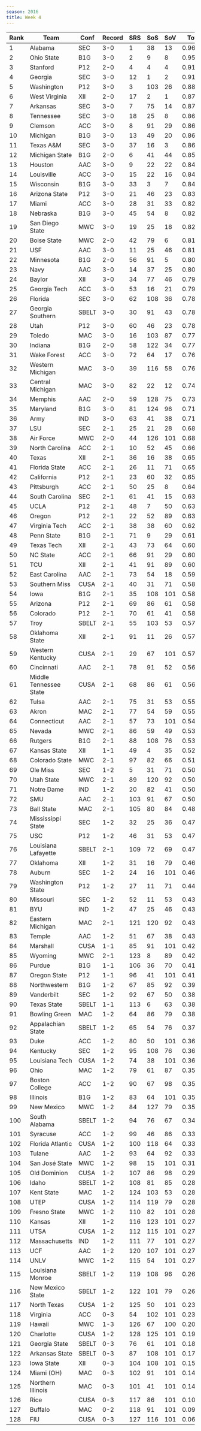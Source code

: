 ```yaml
---
season: 2016
title: Week 4
---
```

<table class="display"><thead><tr><th>Rank</th><th>Team</th><th>Conf</th><th>Record</th><th>SRS</th><th>SoS</th><th>SoV</th><th>Total</th></tr></thead><tbody>
<tr><td>1</td><td>Alabama</td><td>SEC</td><td>3-0</td><td>1</td><td>38</td><td>13</td><td>0.96907</td></tr>
<tr><td>2</td><td>Ohio State</td><td>B1G</td><td>3-0</td><td>2</td><td>9</td><td>8</td><td>0.95051</td></tr>
<tr><td>3</td><td>Stanford</td><td>P12</td><td>2-0</td><td>4</td><td>4</td><td>4</td><td>0.91138</td></tr>
<tr><td>4</td><td>Georgia</td><td>SEC</td><td>3-0</td><td>12</td><td>1</td><td>2</td><td>0.91031</td></tr>
<tr><td>5</td><td>Washington</td><td>P12</td><td>3-0</td><td>3</td><td>103</td><td>26</td><td>0.88353</td></tr>
<tr><td>6</td><td>West Virginia</td><td>XII</td><td>2-0</td><td>17</td><td>2</td><td>1</td><td>0.87941</td></tr>
<tr><td>7</td><td>Arkansas</td><td>SEC</td><td>3-0</td><td>7</td><td>75</td><td>14</td><td>0.87142</td></tr>
<tr><td>8</td><td>Tennessee</td><td>SEC</td><td>3-0</td><td>18</td><td>25</td><td>8</td><td>0.86931</td></tr>
<tr><td>9</td><td>Clemson</td><td>ACC</td><td>3-0</td><td>8</td><td>91</td><td>29</td><td>0.86927</td></tr>
<tr><td>10</td><td>Michigan</td><td>B1G</td><td>3-0</td><td>13</td><td>49</td><td>20</td><td>0.86813</td></tr>
<tr><td>11</td><td>Texas A&M</td><td>SEC</td><td>3-0</td><td>37</td><td>16</td><td>3</td><td>0.86002</td></tr>
<tr><td>12</td><td>Michigan State</td><td>B1G</td><td>2-0</td><td>6</td><td>41</td><td>44</td><td>0.85286</td></tr>
<tr><td>13</td><td>Houston</td><td>AAC</td><td>3-0</td><td>9</td><td>22</td><td>22</td><td>0.84710</td></tr>
<tr><td>14</td><td>Louisville</td><td>ACC</td><td>3-0</td><td>15</td><td>22</td><td>16</td><td>0.84555</td></tr>
<tr><td>15</td><td>Wisconsin</td><td>B1G</td><td>3-0</td><td>33</td><td>3</td><td>7</td><td>0.84390</td></tr>
<tr><td>16</td><td>Arizona State</td><td>P12</td><td>3-0</td><td>21</td><td>46</td><td>23</td><td>0.83666</td></tr>
<tr><td>17</td><td>Miami</td><td>ACC</td><td>3-0</td><td>28</td><td>31</td><td>33</td><td>0.82619</td></tr>
<tr><td>18</td><td>Nebraska</td><td>B1G</td><td>3-0</td><td>45</td><td>54</td><td>8</td><td>0.82429</td></tr>
<tr><td>19</td><td>San Diego State</td><td>MWC</td><td>3-0</td><td>19</td><td>25</td><td>18</td><td>0.82135</td></tr>
<tr><td>20</td><td>Boise State</td><td>MWC</td><td>2-0</td><td>42</td><td>79</td><td>6</td><td>0.81857</td></tr>
<tr><td>21</td><td>USF</td><td>AAC</td><td>3-0</td><td>11</td><td>25</td><td>46</td><td>0.81773</td></tr>
<tr><td>22</td><td>Minnesota</td><td>B1G</td><td>2-0</td><td>56</td><td>91</td><td>5</td><td>0.80482</td></tr>
<tr><td>23</td><td>Navy</td><td>AAC</td><td>3-0</td><td>14</td><td>37</td><td>25</td><td>0.80466</td></tr>
<tr><td>24</td><td>Baylor</td><td>XII</td><td>3-0</td><td>34</td><td>77</td><td>46</td><td>0.79859</td></tr>
<tr><td>25</td><td>Georgia Tech</td><td>ACC</td><td>3-0</td><td>53</td><td>16</td><td>21</td><td>0.79048</td></tr>
<tr><td>26</td><td>Florida</td><td>SEC</td><td>3-0</td><td>62</td><td>108</td><td>36</td><td>0.78622</td></tr>
<tr><td>27</td><td>Georgia Southern</td><td>SBELT</td><td>3-0</td><td>30</td><td>91</td><td>43</td><td>0.78438</td></tr>
<tr><td>28</td><td>Utah</td><td>P12</td><td>3-0</td><td>60</td><td>46</td><td>23</td><td>0.78147</td></tr>
<tr><td>29</td><td>Toledo</td><td>MAC</td><td>3-0</td><td>16</td><td>103</td><td>87</td><td>0.77274</td></tr>
<tr><td>30</td><td>Indiana</td><td>B1G</td><td>2-0</td><td>58</td><td>122</td><td>34</td><td>0.77205</td></tr>
<tr><td>31</td><td>Wake Forest</td><td>ACC</td><td>3-0</td><td>72</td><td>64</td><td>17</td><td>0.76835</td></tr>
<tr><td>32</td><td>Western Michigan</td><td>MAC</td><td>3-0</td><td>39</td><td>116</td><td>58</td><td>0.76766</td></tr>
<tr><td>33</td><td>Central Michigan</td><td>MAC</td><td>3-0</td><td>82</td><td>22</td><td>12</td><td>0.74566</td></tr>
<tr><td>34</td><td>Memphis</td><td>AAC</td><td>2-0</td><td>59</td><td>128</td><td>75</td><td>0.73094</td></tr>
<tr><td>35</td><td>Maryland</td><td>B1G</td><td>3-0</td><td>81</td><td>124</td><td>96</td><td>0.71617</td></tr>
<tr><td>36</td><td>Army</td><td>IND</td><td>3-0</td><td>63</td><td>41</td><td>38</td><td>0.71278</td></tr>
<tr><td>37</td><td>LSU</td><td>SEC</td><td>2-1</td><td>25</td><td>21</td><td>28</td><td>0.68835</td></tr>
<tr><td>38</td><td>Air Force</td><td>MWC</td><td>2-0</td><td>44</td><td>126</td><td>101</td><td>0.68332</td></tr>
<tr><td>39</td><td>North Carolina</td><td>ACC</td><td>2-1</td><td>10</td><td>52</td><td>45</td><td>0.66618</td></tr>
<tr><td>40</td><td>Texas</td><td>XII</td><td>2-1</td><td>36</td><td>16</td><td>38</td><td>0.65640</td></tr>
<tr><td>41</td><td>Florida State</td><td>ACC</td><td>2-1</td><td>26</td><td>11</td><td>71</td><td>0.65335</td></tr>
<tr><td>42</td><td>California</td><td>P12</td><td>2-1</td><td>23</td><td>60</td><td>32</td><td>0.65046</td></tr>
<tr><td>43</td><td>Pittsburgh</td><td>ACC</td><td>2-1</td><td>50</td><td>25</td><td>8</td><td>0.64806</td></tr>
<tr><td>44</td><td>South Carolina</td><td>SEC</td><td>2-1</td><td>61</td><td>41</td><td>15</td><td>0.63380</td></tr>
<tr><td>45</td><td>UCLA</td><td>P12</td><td>2-1</td><td>48</td><td>7</td><td>50</td><td>0.63179</td></tr>
<tr><td>46</td><td>Oregon</td><td>P12</td><td>2-1</td><td>22</td><td>52</td><td>89</td><td>0.63051</td></tr>
<tr><td>47</td><td>Virginia Tech</td><td>ACC</td><td>2-1</td><td>38</td><td>38</td><td>60</td><td>0.62180</td></tr>
<tr><td>48</td><td>Penn State</td><td>B1G</td><td>2-1</td><td>71</td><td>9</td><td>29</td><td>0.61232</td></tr>
<tr><td>49</td><td>Texas Tech</td><td>XII</td><td>2-1</td><td>43</td><td>73</td><td>64</td><td>0.60562</td></tr>
<tr><td>50</td><td>NC State</td><td>ACC</td><td>2-1</td><td>66</td><td>91</td><td>29</td><td>0.60292</td></tr>
<tr><td>51</td><td>TCU</td><td>XII</td><td>2-1</td><td>41</td><td>91</td><td>89</td><td>0.60158</td></tr>
<tr><td>52</td><td>East Carolina</td><td>AAC</td><td>2-1</td><td>73</td><td>54</td><td>18</td><td>0.59173</td></tr>
<tr><td>53</td><td>Southern Miss</td><td>CUSA</td><td>2-1</td><td>40</td><td>31</td><td>71</td><td>0.58777</td></tr>
<tr><td>54</td><td>Iowa</td><td>B1G</td><td>2-1</td><td>35</td><td>108</td><td>101</td><td>0.58529</td></tr>
<tr><td>55</td><td>Arizona</td><td>P12</td><td>2-1</td><td>69</td><td>86</td><td>61</td><td>0.58293</td></tr>
<tr><td>56</td><td>Colorado</td><td>P12</td><td>2-1</td><td>70</td><td>61</td><td>41</td><td>0.58175</td></tr>
<tr><td>57</td><td>Troy</td><td>SBELT</td><td>2-1</td><td>55</td><td>103</td><td>53</td><td>0.57711</td></tr>
<tr><td>58</td><td>Oklahoma State</td><td>XII</td><td>2-1</td><td>91</td><td>11</td><td>26</td><td>0.57476</td></tr>
<tr><td>59</td><td>Western Kentucky</td><td>CUSA</td><td>2-1</td><td>29</td><td>67</td><td>101</td><td>0.57417</td></tr>
<tr><td>60</td><td>Cincinnati</td><td>AAC</td><td>2-1</td><td>78</td><td>91</td><td>52</td><td>0.56752</td></tr>
<tr><td>61</td><td>Middle Tennessee State</td><td>CUSA</td><td>2-1</td><td>68</td><td>86</td><td>61</td><td>0.56384</td></tr>
<tr><td>62</td><td>Tulsa</td><td>AAC</td><td>2-1</td><td>75</td><td>31</td><td>53</td><td>0.55996</td></tr>
<tr><td>63</td><td>Akron</td><td>MAC</td><td>2-1</td><td>77</td><td>54</td><td>59</td><td>0.55688</td></tr>
<tr><td>64</td><td>Connecticut</td><td>AAC</td><td>2-1</td><td>57</td><td>73</td><td>101</td><td>0.54220</td></tr>
<tr><td>65</td><td>Nevada</td><td>MWC</td><td>2-1</td><td>86</td><td>59</td><td>49</td><td>0.53800</td></tr>
<tr><td>66</td><td>Rutgers</td><td>B1G</td><td>2-1</td><td>88</td><td>108</td><td>76</td><td>0.53768</td></tr>
<tr><td>67</td><td>Kansas State</td><td>XII</td><td>1-1</td><td>49</td><td>4</td><td>35</td><td>0.52336</td></tr>
<tr><td>68</td><td>Colorado State</td><td>MWC</td><td>2-1</td><td>97</td><td>82</td><td>66</td><td>0.51033</td></tr>
<tr><td>69</td><td>Ole Miss</td><td>SEC</td><td>1-2</td><td>5</td><td>31</td><td>71</td><td>0.50978</td></tr>
<tr><td>70</td><td>Utah State</td><td>MWC</td><td>2-1</td><td>89</td><td>120</td><td>92</td><td>0.50686</td></tr>
<tr><td>71</td><td>Notre Dame</td><td>IND</td><td>1-2</td><td>20</td><td>82</td><td>41</td><td>0.50506</td></tr>
<tr><td>72</td><td>SMU</td><td>AAC</td><td>2-1</td><td>103</td><td>91</td><td>67</td><td>0.50369</td></tr>
<tr><td>73</td><td>Ball State</td><td>MAC</td><td>2-1</td><td>105</td><td>80</td><td>84</td><td>0.48060</td></tr>
<tr><td>74</td><td>Mississippi State</td><td>SEC</td><td>1-2</td><td>32</td><td>25</td><td>36</td><td>0.47892</td></tr>
<tr><td>75</td><td>USC</td><td>P12</td><td>1-2</td><td>46</td><td>31</td><td>53</td><td>0.47796</td></tr>
<tr><td>76</td><td>Louisiana Lafayette</td><td>SBELT</td><td>2-1</td><td>109</td><td>72</td><td>69</td><td>0.47339</td></tr>
<tr><td>77</td><td>Oklahoma</td><td>XII</td><td>1-2</td><td>31</td><td>16</td><td>79</td><td>0.46498</td></tr>
<tr><td>78</td><td>Auburn</td><td>SEC</td><td>1-2</td><td>24</td><td>16</td><td>101</td><td>0.46299</td></tr>
<tr><td>79</td><td>Washington State</td><td>P12</td><td>1-2</td><td>27</td><td>11</td><td>71</td><td>0.44225</td></tr>
<tr><td>80</td><td>Missouri</td><td>SEC</td><td>1-2</td><td>52</td><td>11</td><td>53</td><td>0.43944</td></tr>
<tr><td>81</td><td>BYU</td><td>IND</td><td>1-2</td><td>47</td><td>25</td><td>46</td><td>0.43516</td></tr>
<tr><td>82</td><td>Eastern Michigan</td><td>MAC</td><td>2-1</td><td>121</td><td>120</td><td>92</td><td>0.43470</td></tr>
<tr><td>83</td><td>Temple</td><td>AAC</td><td>1-2</td><td>51</td><td>67</td><td>38</td><td>0.43292</td></tr>
<tr><td>84</td><td>Marshall</td><td>CUSA</td><td>1-1</td><td>85</td><td>91</td><td>101</td><td>0.42944</td></tr>
<tr><td>85</td><td>Wyoming</td><td>MWC</td><td>2-1</td><td>123</td><td>8</td><td>89</td><td>0.42724</td></tr>
<tr><td>86</td><td>Purdue</td><td>B1G</td><td>1-1</td><td>106</td><td>36</td><td>70</td><td>0.41846</td></tr>
<tr><td>87</td><td>Oregon State</td><td>P12</td><td>1-1</td><td>96</td><td>41</td><td>101</td><td>0.41220</td></tr>
<tr><td>88</td><td>Northwestern</td><td>B1G</td><td>1-2</td><td>67</td><td>85</td><td>92</td><td>0.39887</td></tr>
<tr><td>89</td><td>Vanderbilt</td><td>SEC</td><td>1-2</td><td>92</td><td>67</td><td>50</td><td>0.38522</td></tr>
<tr><td>90</td><td>Texas State</td><td>SBELT</td><td>1-1</td><td>113</td><td>6</td><td>63</td><td>0.38420</td></tr>
<tr><td>91</td><td>Bowling Green</td><td>MAC</td><td>1-2</td><td>64</td><td>86</td><td>79</td><td>0.38273</td></tr>
<tr><td>92</td><td>Appalachian State</td><td>SBELT</td><td>1-2</td><td>65</td><td>54</td><td>76</td><td>0.37574</td></tr>
<tr><td>93</td><td>Duke</td><td>ACC</td><td>1-2</td><td>80</td><td>50</td><td>101</td><td>0.36521</td></tr>
<tr><td>94</td><td>Kentucky</td><td>SEC</td><td>1-2</td><td>95</td><td>108</td><td>76</td><td>0.36410</td></tr>
<tr><td>95</td><td>Louisiana Tech</td><td>CUSA</td><td>1-2</td><td>74</td><td>38</td><td>101</td><td>0.36341</td></tr>
<tr><td>96</td><td>Ohio</td><td>MAC</td><td>1-2</td><td>79</td><td>61</td><td>87</td><td>0.35831</td></tr>
<tr><td>97</td><td>Boston College</td><td>ACC</td><td>1-2</td><td>90</td><td>67</td><td>98</td><td>0.35670</td></tr>
<tr><td>98</td><td>Illinois</td><td>B1G</td><td>1-2</td><td>83</td><td>64</td><td>101</td><td>0.35562</td></tr>
<tr><td>99</td><td>New Mexico</td><td>MWC</td><td>1-2</td><td>84</td><td>127</td><td>79</td><td>0.35535</td></tr>
<tr><td>100</td><td>South Alabama</td><td>SBELT</td><td>1-2</td><td>94</td><td>76</td><td>67</td><td>0.34422</td></tr>
<tr><td>101</td><td>Syracuse</td><td>ACC</td><td>1-2</td><td>99</td><td>46</td><td>86</td><td>0.33917</td></tr>
<tr><td>102</td><td>Florida Atlantic</td><td>CUSA</td><td>1-2</td><td>100</td><td>118</td><td>64</td><td>0.33813</td></tr>
<tr><td>103</td><td>Tulane</td><td>AAC</td><td>1-2</td><td>93</td><td>64</td><td>92</td><td>0.33582</td></tr>
<tr><td>104</td><td>San José State</td><td>MWC</td><td>1-2</td><td>98</td><td>15</td><td>101</td><td>0.31635</td></tr>
<tr><td>105</td><td>Old Dominion</td><td>CUSA</td><td>1-2</td><td>107</td><td>86</td><td>98</td><td>0.29378</td></tr>
<tr><td>106</td><td>Idaho</td><td>SBELT</td><td>1-2</td><td>108</td><td>81</td><td>85</td><td>0.28593</td></tr>
<tr><td>107</td><td>Kent State</td><td>MAC</td><td>1-2</td><td>124</td><td>103</td><td>53</td><td>0.28219</td></tr>
<tr><td>108</td><td>UTEP</td><td>CUSA</td><td>1-2</td><td>114</td><td>119</td><td>79</td><td>0.28186</td></tr>
<tr><td>109</td><td>Fresno State</td><td>MWC</td><td>1-2</td><td>110</td><td>82</td><td>101</td><td>0.28103</td></tr>
<tr><td>110</td><td>Kansas</td><td>XII</td><td>1-2</td><td>116</td><td>123</td><td>101</td><td>0.27850</td></tr>
<tr><td>111</td><td>UTSA</td><td>CUSA</td><td>1-2</td><td>112</td><td>115</td><td>101</td><td>0.27749</td></tr>
<tr><td>112</td><td>Massachusetts</td><td>IND</td><td>1-2</td><td>111</td><td>77</td><td>101</td><td>0.27630</td></tr>
<tr><td>113</td><td>UCF</td><td>AAC</td><td>1-2</td><td>120</td><td>107</td><td>101</td><td>0.27318</td></tr>
<tr><td>114</td><td>UNLV</td><td>MWC</td><td>1-2</td><td>115</td><td>54</td><td>101</td><td>0.27103</td></tr>
<tr><td>115</td><td>Louisiana Monroe</td><td>SBELT</td><td>1-2</td><td>119</td><td>108</td><td>96</td><td>0.26578</td></tr>
<tr><td>116</td><td>New Mexico State</td><td>SBELT</td><td>1-2</td><td>122</td><td>101</td><td>79</td><td>0.26197</td></tr>
<tr><td>117</td><td>North Texas</td><td>CUSA</td><td>1-2</td><td>125</td><td>50</td><td>101</td><td>0.23847</td></tr>
<tr><td>118</td><td>Virginia</td><td>ACC</td><td>0-3</td><td>54</td><td>102</td><td>101</td><td>0.23429</td></tr>
<tr><td>119</td><td>Hawaii</td><td>MWC</td><td>1-3</td><td>126</td><td>67</td><td>100</td><td>0.20696</td></tr>
<tr><td>120</td><td>Charlotte</td><td>CUSA</td><td>1-2</td><td>128</td><td>125</td><td>101</td><td>0.19715</td></tr>
<tr><td>121</td><td>Georgia State</td><td>SBELT</td><td>0-3</td><td>76</td><td>61</td><td>101</td><td>0.18215</td></tr>
<tr><td>122</td><td>Arkansas State</td><td>SBELT</td><td>0-3</td><td>87</td><td>108</td><td>101</td><td>0.17606</td></tr>
<tr><td>123</td><td>Iowa State</td><td>XII</td><td>0-3</td><td>104</td><td>108</td><td>101</td><td>0.15265</td></tr>
<tr><td>124</td><td>Miami (OH)</td><td>MAC</td><td>0-3</td><td>102</td><td>91</td><td>101</td><td>0.14150</td></tr>
<tr><td>125</td><td>Northern Illinois</td><td>MAC</td><td>0-3</td><td>101</td><td>41</td><td>101</td><td>0.14104</td></tr>
<tr><td>126</td><td>Rice</td><td>CUSA</td><td>0-3</td><td>117</td><td>86</td><td>101</td><td>0.10144</td></tr>
<tr><td>127</td><td>Buffalo</td><td>MAC</td><td>0-2</td><td>118</td><td>91</td><td>101</td><td>0.09584</td></tr>
<tr><td>128</td><td>FIU</td><td>CUSA</td><td>0-3</td><td>127</td><td>116</td><td>101</td><td>0.06888</td></tr>
</tbody></table>

